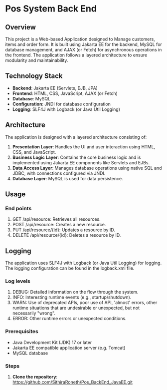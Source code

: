 # Pos System Back End

## Overview

This project is a Web-based Application designed to Manage customers, items and order form. It is built using Jakarta EE for the backend, MySQL for database management, and AJAX (or Fetch) for asynchronous operations in the frontend. The application follows a layered architecture to ensure modularity and maintainability.


## Technology Stack

- **Backend**: Jakarta EE (Servlets, EJB, JPA)
- **Frontend**: HTML, CSS, JavaScript, AJAX (or Fetch)
- **Database**: MySQL
- **Configuration**: JNDI for database configuration
- **Logging**: SLF4J with Logback (or Java Util Logging)

## Architecture

The application is designed with a layered architecture consisting of:

1. **Presentation Layer**: Handles the UI and user interaction using HTML, CSS, and JavaScript.
2. **Business Logic Layer**: Contains the core business logic and is implemented using Jakarta EE components like Servlets and EJBs.
3. **Data Access Layer**: Manages database operations using native SQL and JDBC, with connections configured via JNDI.
4. **Database Layer**: MySQL is used for data persistence.

## Usage 

### End points

1. GET /api/resource: Retrieves all resources.
2. POST /api/resource: Creates a new resource.
3. PUT /api/resource/{id}: Updates a resource by ID.
4. DELETE /api/resource/{id}: Deletes a resource by ID. 

## Logging
The application uses SLF4J with Logback (or Java Util Logging) for logging. The logging configuration can be found in the logback.xml file.

### Log levels 

 1. DEBUG: Detailed information on the flow through the system.
 2. INFO: Interesting runtime events (e.g., startup/shutdown).
 3. WARN: Use of deprecated APIs, poor use of API, 'almost' errors, other runtime situations that are undesirable or unexpected, but not necessarily "wrong".
 4. ERROR: Other runtime errors or unexpected conditions.

### Prerequisites

- Java Development Kit (JDK) 17 or later
- Jakarta EE compatible application server (e.g. Tomcat)
- MySQL database

### Steps

1. **Clone the repository**:
	https://github.com/SithiraRoneth/Pos_BackEnd_JavaEE.git
